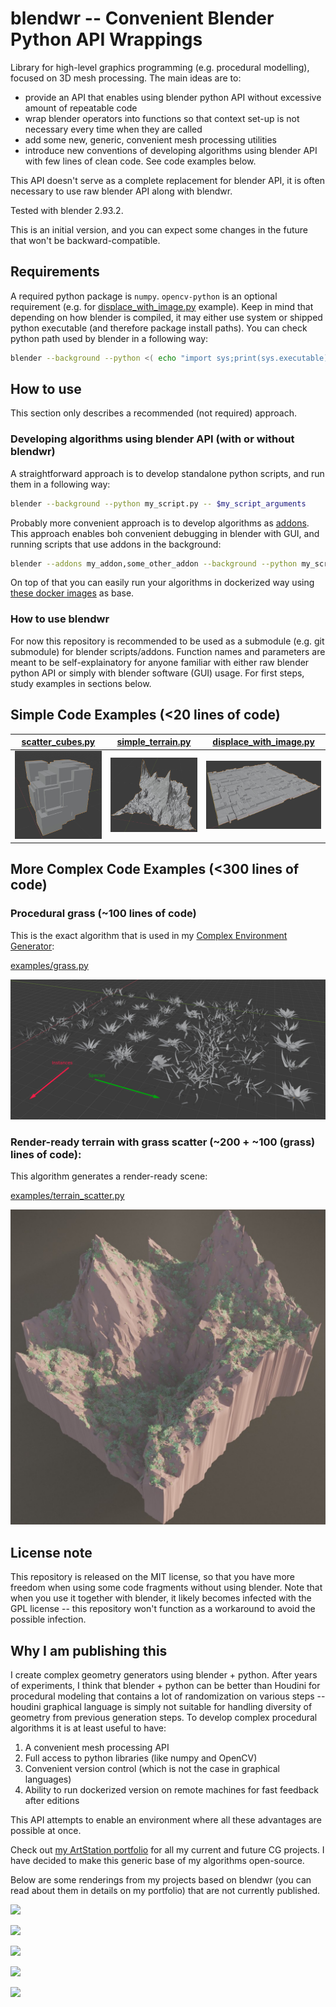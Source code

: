 blendwr -- Convenient Blender Python API Wrappings
==================================================

Library for high-level graphics programming (e.g. procedural modelling), focused on 3D mesh processing. The main ideas
are to:

* provide an API that enables using blender python API without excessive amount of repeatable code
* wrap blender operators into functions so that context set-up is not necessary every time when they are called
* add some new, generic, convenient mesh processing utilities
* introduce new conventions of developing algorithms using blender API with few lines of clean code. See code examples
  below.

This API doesn't serve as a complete replacement for blender API, it is often necessary to use raw blender API along
with blendwr.

Tested with blender 2.93.2.

This is an initial version, and you can expect some changes in the future that won't be backward-compatible.

Requirements
------------
A required python package is `numpy`. `opencv-python` is an optional requirement
(e.g. for [displace_with_image.py](examples/displace_with_image.py) example). Keep in mind that depending on how blender
is compiled, it may either use system or shipped python executable (and therefore package install paths). You can check
python path used by blender in a following way:

```bash
blender --background --python <( echo "import sys;print(sys.executable)" )
```

How to use
----------
This section only describes a recommended (not required) approach.

### Developing algorithms using blender API (with or without blendwr)

A straightforward approach is to develop standalone python scripts, and run them in a following way:

```bash
blender --background --python my_script.py -- $my_script_arguments
```

Probably more convenient approach is to develop algorithms as
[addons](https://docs.blender.org/manual/en/latest/advanced/scripting/addon_tutorial.html). This approach enables boh
convenient debugging in blender with GUI, and running scripts that use addons in the background:

```bash
blender --addons my_addon,some_other_addon --background --python my_script_calling_addons.py -- $my_script_arguments
```

On top of that you can easily run your algorithms in dockerized way using
[these docker images](https://github.com/nytimes/rd-blender-docker) as base.

### How to use blendwr

For now this repository is recommended to be used as a submodule (e.g. git submodule) for blender scripts/addons.
Function names and parameters are meant to be self-explainatory for anyone familiar with either raw blender python API
or simply with blender software (GUI) usage. For first steps, study examples in sections below.


Simple Code Examples (<20 lines of code)
---------------

[scatter_cubes.py](examples/scatter_cubes.py) | [simple_terrain.py](examples/simple_terrain.py) | [displace_with_image.py](examples/displace_with_image.py)
:---:|:------:|:--------:
![](images/scatter_cubes.jpg)   |  ![](images/simple_terrain.jpg) | ![drawing](images/displace_with_image.jpg)

More Complex Code Examples (<300 lines of code)
---------------------

### Procedural grass (~100 lines of code)

This is the exact algorithm that is used in
my [Complex Environment Generator](https://www.artstation.com/artwork/Ye1r5X):

[examples/grass.py](examples/grass.py)

![](images/grass.jpg)

### Render-ready terrain with grass scatter (~200 + ~100 (grass) lines of code):

This algorithm generates a render-ready scene:

[examples/terrain_scatter.py](examples/terrain_scatter.py)

![](images/terrain_scatter.jpg)


License note
------------

This repository is released on the MIT license, so that you have more freedom when using some code fragments without
using blender. Note that when you use it together with blender, it likely becomes infected with the GPL license -- this
repository won't function as a workaround to avoid the possible infection.

Why I am publishing this
------------------------

I create complex geometry generators using blender + python. After years of experiments, I think that blender + python
can be better than Houdini for procedural modeling that contains a lot of randomization on various steps -- houdini
graphical language is simply not suitable for handling diversity of geometry from previous generation steps. To develop
complex procedural algorithms it is at least useful to have:

1. A convenient mesh processing API
2. Full access to python libraries (like numpy and OpenCV)
3. Convenient version control (which is not the case in graphical languages)
4. Ability to run dockerized version on remote machines for fast feedback after editions

This API attempts to enable an environment where all these advantages are possible at once.

Check out [my ArtStation portfolio](https://www.artstation.com/msypetkowski)
for all my current and future CG projects. I have decided to make this generic base of my algorithms open-source.

Below are some renderings from my projects based on blendwr
(you can read about them in details on my portfolio)
that are not currently published.

![](https://cdna.artstation.com/p/assets/images/images/039/285/456/4k/michal-sypetkowski-56.jpg?1625485937)

![](https://cdnb.artstation.com/p/assets/images/images/032/328/945/4k/michal-sypetkowski-240.jpg?1606140332)

![](https://cdnb.artstation.com/p/assets/images/images/030/259/635/4k/michal-sypetkowski-8-large-0.jpg?1600087186)

![](https://cdnb.artstation.com/p/assets/images/images/024/057/157/4k/michal-sypetkowski-dung12.jpg?1581192379)

![](https://cdnb.artstation.com/p/assets/images/images/033/487/175/4k/michal-sypetkowski-grid-0.jpg?1609762693)

